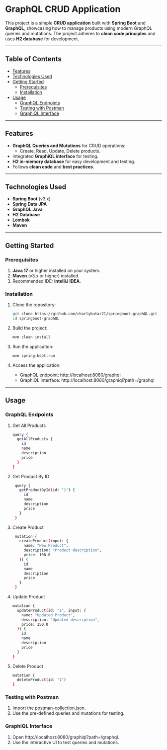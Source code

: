 # **GraphQL CRUD Application**

This project is a simple **CRUD application** built with **Spring Boot** and **GraphQL**, showcasing how to manage products using modern GraphQL queries and mutations. The project adheres to **clean code principles** and uses **H2 database** for development.

---

## **Table of Contents**
- [Features](#features)
- [Technologies Used](#technologies-used)
- [Getting Started](#getting-started)
    - [Prerequisites](#prerequisites)
    - [Installation](#installation)
- [Usage](#usage)
    - [GraphQL Endpoints](#graphql-endpoints)
    - [Testing with Postman](#testing-with-postman)
    - [GraphiQL Interface](#graphiql-interface)

---

## **Features**
- **GraphQL Queries and Mutations** for CRUD operations:
    - Create, Read, Update, Delete products.
- Integrated **GraphiQL interface** for testing.
- **H2 in-memory database** for easy development and testing.
- Follows **clean code** and **best practices**.

---

## **Technologies Used**
- **Spring Boot** (v3.x)
- **Spring Data JPA**
- **GraphQL Java**
- **H2 Database**
- **Lombok**
- **Maven**

---

## **Getting Started**

### **Prerequisites**
1. **Java 17** or higher installed on your system.
2. **Maven** (v3.x or higher) installed.
3. Recommended IDE: **IntelliJ IDEA**.

### **Installation**
1. Clone the repository:
   ```bash
   git clone https://github.com/charlybutar21/springboot-graphQL.git
   cd springboot-graphQL
    ```

2. Build the project:
   ```bash
   mvn clean install
    ```
3. Run the application:
   ```bash
   mvn spring-boot:run
    ```
4. Access the application:
    * GraphQL endpoint: http://localhost:8080/graphql
    * GraphiQL interface: http://localhost:8080/graphiql?path=/graphql

---

## **Usage**
### **GraphQL Endpoints**
1. Get All Products
    ```bash
    query {
      getAllProducts {
        id
        name
        description
        price
      }
   }
   ```

2. Get Product By ID
   ```bash
    query {
      getProductById(id: "1") {
        id
        name
        description
        price
      }
    }
   ```

3. Create Product
   ```bash
    mutation {
      createProduct(input: {
        name: "New Product",
        description: "Product description",
        price: 100.0
      }) {
        id
        name
        description
        price
      }
    }
   ```

4. Update Product
    ```bash
    mutation {
      updateProduct(id: "1", input: {
        name: "Updated Product",
        description: "Updated description",
        price: 150.0
      }) {
        id
        name
        description
        price
      }
    }
   ```

5. Delete Product
    ```bash
    mutation {
      deleteProduct(id: "1")
    }
   ```

### **Testing with Postman**
1. Import the [postman-collection.json](postman-collection.json).
2. Use the pre-defined queries and mutations for testing.

### **GraphiQL Interface**
1. Open http://localhost:8080/graphiql?path=/graphql.
2. Use the interactive UI to test queries and mutations.

